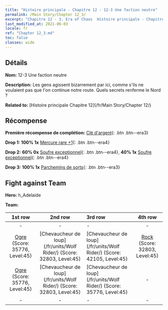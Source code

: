 ```yaml
---
title: "Histoire principale - Chapitre 12 - 12-3 Une faction neutre"
permalink: /Main Story/Chapter 12_3/
excerpt: "Chapitre 12 - 3. Era of Chaos  Histoire principale - Chapitre 12_3. 12-3 Une faction neutre"
last_modified_at: 2021-06-03
locale: fr
ref: "Chapter 12_3.md"
toc: false
classes: wide
---
```


## Détails

 **Nom:** 12-3 Une faction neutre

 **Description:** Les gens agissent bizarrement par ici, comme s'ils ne voulaient pas que l'on continue notre route. Quels secrets renferme le Nord ?

 **Related to:** [Histoire principale Chapitre 12](/fr/Main Story/Chapter 12/)

## Récompense

 **Première récompense de complétion:** [Clé d'argent](/ItemsFR/con_693/){: .btn .btn--era3}

 **Drop 1:** **100% 1x** [Mercure rare +1](/ItemsFR/mat_42/){: .btn .btn--era4}

 **Drop 2:** **60% 0x** [Soufre exceptionnel](/ItemsFR/mat_36/){: .btn .btn--era4}, **40% 1x** [Soufre exceptionnel](/ItemsFR/mat_36/){: .btn .btn--era4}

 **Drop 3:** **100% 1x** [Parchemins de sorts](/ItemsFR/con_694/){: .btn .btn--era3}


## Fight against Team
 **Hero:** h_Adelaide

 **Team:**


  | 1st row | 2nd row | 3rd row | 4th row |
  |:----:|:----:|:----|:----:|
  | - | - | - | - |
  | [Ogre](/fr/units/Ogre/) (Score: 35776, Level:45)  | [Chevaucheur de loup](/fr/units/Wolf Rider/) (Score: 32803, Level:45)  | [Chevaucheur de loup](/fr/units/Wolf Rider/) (Score: 42105, Level:45)  | [Rock](/fr/units/Roc/) (Score: 32803, Level:45)  |
  | [Ogre](/fr/units/Ogre/) (Score: 35776, Level:45)  | [Chevaucheur de loup](/fr/units/Wolf Rider/) (Score: 32803, Level:45)  | [Chevaucheur de loup](/fr/units/Wolf Rider/) (Score: 35776, Level:45)  | - |
  | - | - | - | - |


